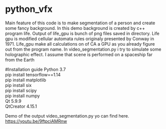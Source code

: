 # python_vfx
Main feature of this code is to make segmentation of a person and create some fancy background.
In this demo background is created by c++ program life.
Output of life_gpu is bunch of png files saved in directory.
Life gpu is modified cellular automata rules originaly presented by Conway in 1971. 
Life_gpu make all calculations on of CA a GPU as you already figure out from the program name.
In video_segmentation.py i try to simulate some holographic effect.
I assume that scene is performed on a spaceship far from the Earth

#Installation guide
Python 3.7 <br/>
pip install tensorflow==1.14 <br/>
pip install matplotlib <br/>
pip install six <br/>
pip install scipy <br/>
pip install numpy <br/>
Qt 5.9.9  <br/>
QtCreator 4.15.1 <br/>

Demo of the output video_segmentation.py yo can find here.
https://youtu.be/9ftpciAMRnw

